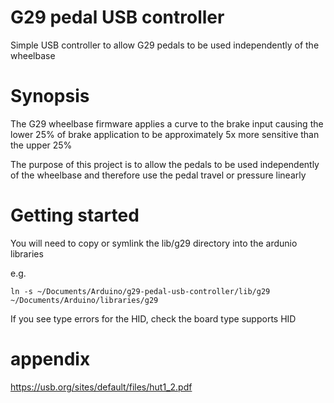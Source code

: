 # G29 pedal USB controller

Simple USB controller to allow G29 pedals to be used independently of the wheelbase

# Synopsis

The G29 wheelbase firmware applies a curve to the brake input causing the lower 25%
of brake application to be approximately 5x more sensitive than the upper 25%

The purpose of this project is to allow the pedals to be used independently of the 
wheelbase and therefore use the pedal travel or pressure linearly

# Getting started

You will need to copy or symlink the lib/g29 directory into the ardunio libraries 

e.g.

    ln -s ~/Documents/Arduino/g29-pedal-usb-controller/lib/g29 ~/Documents/Arduino/libraries/g29

If you see type errors for the HID, check the board type supports HID


# appendix

https://usb.org/sites/default/files/hut1_2.pdf